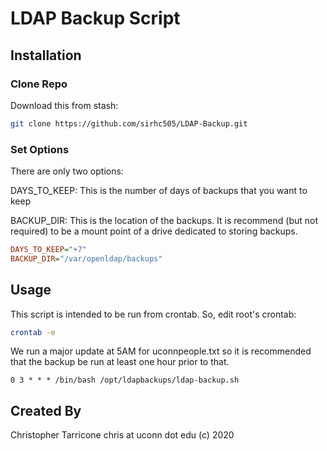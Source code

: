 # LDAP Backup Script

## Installation

### Clone Repo

Download this from stash:

```sh
git clone https://github.com/sirhc505/LDAP-Backup.git
```

### Set Options

There are only two options:

DAYS_TO_KEEP: This is the number of days of backups that you want to keep

BACKUP_DIR: This is the location of the backups. It is recommend (but not required) to be a mount point of a drive dedicated to storing backups.

```ini
DAYS_TO_KEEP="+7"
BACKUP_DIR="/var/openldap/backups"
```

## Usage

This script is intended to be run from crontab. So, edit root's crontab:

```sh
crontab -e
```

We run a major update at 5AM for uconnpeople.txt so it is recommended that the backup be run at least one hour prior to that.

```text
0 3 * * * /bin/bash /opt/ldapbackups/ldap-backup.sh
```

## Created By

Christopher Tarricone chris at uconn dot edu (c) 2020